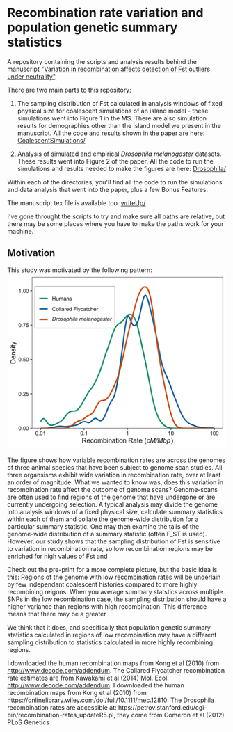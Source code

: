 # Recombination rate variation and population genetic summary statistics

A repository containing the scripts and analysis results behind the manuscript ["Variation in recombination affects detection of Fst outliers under neutrality"](https://www.biorxiv.org/content/10.1101/2020.02.06.937813v1).

There are two main parts to this repository:


 1. The sampling distribution of Fst calculated in analysis windows of fixed physical size for coalescent simulations of an island model - these simulations went into Figure 1 in the MS. There are also simulation results for demographies other than the island model we present in the manuscript. All the code and results shown in the paper are here: [CoalescentSimulations/](CoalescentSimulations/)

 2. Analysis of simulated and empirical *Drosophila melanogaster* datasets. These results went into Figure 2 of the paper. All the code to run the simulations and results needed to make the figures are here: [Drosophila/](Drosophila/)
 
Within each of the directories, you'll find all the code to run the simulations and data analysis that went into the paper, plus a few Bonus Features. 

The manuscript tex file is available too. [writeUp/](writeUp/)

I've gone throught the scripts to try and make sure all paths are relative, but there may be some places where you have to make the paths work for your machine.

## Motivation

This study was motivated by the following pattern:
![](writeUp/RecRateVariation.png)

The figure shows how variable recombination rates are across the genomes of three animal species that have been subject to genome scan studies. All three organsisms exhibit wide variation in recombination rate, over at least an order of magnitude. What we wanted to know was, does this variation in recombination rate affect the outcome of genome scans? Genome-scans are often used to find regions of the genome that have undergone or are currently undergoing selection. A typical analysis may divide the genome into analysis windows of a fixed physical size, calculate summary statistics within each of them and collate the genome-wide distribution for a particular summary statistic. One may then examine the tails of the genome-wide distribution of a summary statistic (often F_ST is used). However, our study shows that the sampling distribution of Fst is sensitive to variation in recombination rate, so low recombination regions may be enriched for high values of Fst and 

Check out the pre-print for a more complete picture, but the basic idea is this: Regions of the genome with low recombination rates will be underlain by few independant coalescent histories compared to more highly recombining reigons. When you average summary statstics across multiple SNPs in the low recombination case, the sampling distribution should have a higher variance than regions with high recombination. This difference means that there may be a greater 

We think that it does, and specifically that population genetic summary statistics calculated in regions of low recombination may have a different sampling distribution to statistics calculated in more highly recombining regions. 

I downloaded the human recombination maps from Kong et al (2010) from http://www.decode.com/addendum. 
The Collared Flycatcher recombination rate estimates are from Kawakami et al (2014) Mol. Ecol.  http://www.decode.com/addendum.
I downloaded the human recombination maps from Kong et al (2010) from https://onlinelibrary.wiley.com/doi/full/10.1111/mec.12810.
The Drosophila recombination rates are accessible at: htps://petrov.stanford.edu/cgi-bin/recombination-rates_updateR5.pl, they come from Comeron et al (2012) PLoS Genetics



